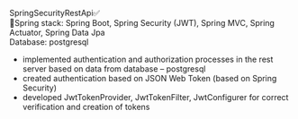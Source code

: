 SpringSecurityRestApi✅<br />
🍃Spring stack: Spring Boot, Spring Security (JWT), Spring MVC, Spring Actuator, Spring Data Jpa <br />
 Database: postgresql <br />
 - implemented authentication and authorization processes in the rest server based on data from database – postgresql
 - created authentication based on JSON Web Token (based on Spring Security)
 - developed JwtTokenProvider, JwtTokenFilter, JwtConfigurer for correct verification and creation of tokens
